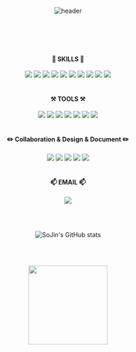 <div align="center">
  
![header](https://capsule-render.vercel.app/api?type=Soft&text=LEESOJIN&color=ffffff&height=150&fontSize=90&fontColor=000000)

#
<br/>
<br/>

#### 💪 **SKILLS** 💪  
<img src="https://img.shields.io/badge/Kotlin-7F52FF?style=for-the-badge&logo=kotlin&logoColor=white" />
<img src="https://img.shields.io/badge/Python-3766AB?style=for-the-badge&logo=Python&logoColor=white"/>
<img src="https://img.shields.io/badge/JAVA-007396?style=for-the-badge&logo=JAVA&logoColor=white" />
<img src="https://img.shields.io/badge/CSS3-1572B6?style=for-the-badge&logo=CSS3&logoColor=white" />
<img src="https://img.shields.io/badge/JavaScript-F7DF1E?style=for-the-badge&logo=JavaScript&logoColor=white" />
<img src="https://img.shields.io/badge/jquery-0769AD?style=for-the-badge&logo=jquery&logoColor=white" />
<img src="https://img.shields.io/badge/React-61DAFB?style=for-the-badge&logo=React&logoColor=white"/>
<img src="https://img.shields.io/badge/MySQL-4479A1?style=for-the-badge&logo=MySQL&logoColor=white" />
<img src="https://img.shields.io/badge/C-A8B9CC?style=for-the-badge&logo=C&logoColor=white" />
<img src="https://img.shields.io/badge/C++-00599C?style=for-the-badge&logo=C++&logoColor=white" />

<br/>
<br/>

#### ⚒️ **TOOLS** ⚒️  
<img src="https://img.shields.io/badge/android studio-3DDC84?style=for-the-badge&logo=androidstudio&logoColor=white" />
<img src="https://img.shields.io/badge/Visual Studio Code-007ACC?style=for-the-badge&logo=visualstudiocode&logoColor=white" />
<img src="https://img.shields.io/badge/Eclipse IDE-2C2255?style=for-the-badge&logo=eclipseide&logoColor=white" />
<img src="https://img.shields.io/badge/intellij idea-000000?style=for-the-badge&logo=intellijidea&logoColor=white" />
<img src="https://img.shields.io/badge/Apache Tomcat-F8DC75?style=for-the-badge&logo=apachetomcat&logoColor=white" />
<img src="https://img.shields.io/badge/Oracle-F80000?style=for-the-badge&logo=Oracle&logoColor=white" />
<img src="https://img.shields.io/badge/firebase-FFCA28?style=for-the-badge&logo=firebase&logoColor=white" />

<br/>
<br/>

#### ✏️ **Collaboration & Design & Document** ✏️
<img src="https://img.shields.io/badge/GitHub-181717?style=for-the-badge&logo=github&logoColor=white" />
<img src="https://img.shields.io/badge/notion-000000?style=for-the-badge&logo=notion&logoColor=white" />
<img src="https://img.shields.io/badge/google drive-4285F4?style=for-the-badge&logo=googledrive&logoColor=white" />
<img src="https://img.shields.io/badge/microsoft powerpoint-B7472A?style=for-the-badge&logo=microsoftpowerpoint&logoColor=white" />
<img src="https://img.shields.io/badge/microsoft excel-217346?style=for-the-badge&logo=microsoftexcel&logoColor=white" />

<br/>
<br/>

####  📫 EMAIL 📫
<a href="mailto:dlthwls0110@gmail.com" target="_blank"><img src="https://img.shields.io/badge/Gmail-EA4335?style=for-the-badge&logoGmail&logoColor=white" ></a>

<br/>
<br/>

![SoJin's GitHub stats](https://github-readme-stats.vercel.app/api?username=choconuna&show_icons=true)

<br/>
<br/>

<img align="center" style="height:180px" src="https://github-readme-stats.vercel.app/api/top-langs/?username=choconuna&layout=compact" /></a> 
</div>
